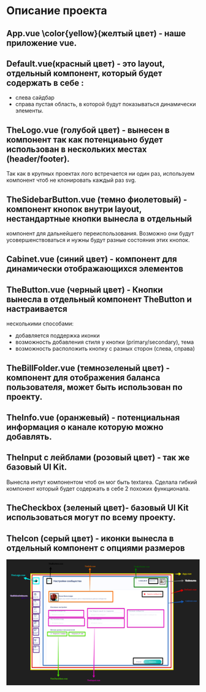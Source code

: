 # Описание проекта

## App.vue \color{yellow}(желтый цвет) - наше приложение vue.

## Default.vue(красный цвет) - это layout, отдельный компонент, который будет содержать в себе :
- слева сайдбар
- справа пустая область, в которой будут показываться динамически элементы.

## TheLogo.vue (голубой цвет) - вынесен в компонент так как потенциаьно будет использован в нескольких местах (header/footer).
Так как в крупных проектах лого встречается ни один раз, используем компонент чтоб не клонировать каждый раз svg.

##  TheSidebarButton.vue (темно фиолетовый) - компонент кнопок внутри layout, нестандартные кнопки вынесла в отдельный
компонент для дальнейшего переиспользования.
Возможно они будут усовершенствоваться и нужны будут разные состояния этих кнопок.

## Cabinet.vue (синий цвет) - компонент для динамически отображающихся элементов

## TheButton.vue (черный цвет) - Кнопки вынесла в отдельный компонент TheButton и настраивается
несколькими способами:
- добавляется поддержка иконки
- возможность добавления стиля у кнопки (primary/secondary), тема
- возможность расположить кнопку с разных сторон (слева, справа)

## TheBillFolder.vue (темнозеленый цвет) - компонент для отображения баланса пользователя, может быть использован по проекту.

## TheInfo.vue (оранжевый) - потенциальная информация о канале которую можно добавлять.

## TheInput с лейблами (розовый цвет) - так же базовый UI Kit.
Вынесла инпут компонентом чтоб он мог быть textarea.
Сделала гибкий компонент который будет содержать в себе 2 похожих функционала.

## TheCheckbox (зеленый цвет)- базовый UI Kit использоваться могут по всему проекту.

## TheIcon (серый цвет) - иконки вынесла в отдельный компонент с опциями размеров

![Макет компонентов](https://github.com/diSarkisova/testproject/blob/main/src/assets/img/ComponentsInfo.png)